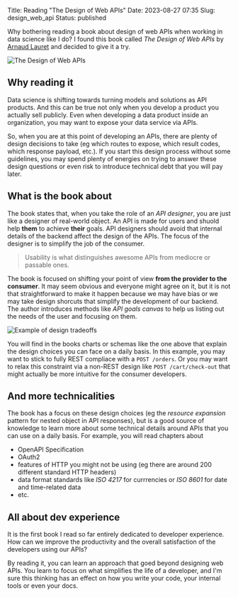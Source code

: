 Title: Reading "The Design of Web APIs"
Date: 2023-08-27 07:35
Slug: design_web_api
Status: published

Why bothering reading a book about design of web APIs when working in data science like I do? I found this book called _The Design of Web APIs_ by [Arnaud Lauret](https://apihandyman.io/about/) and decided to give it a try.

![The Design of Web APIs]({static}/images/bookshelf/webapi.jpg)

## Why reading it

Data science is shifting towards turning models and solutions as API products. And this can be true not only when you develop a product you actually sell publicly. Even when developing a data product inside an organization, you may want to expose your data service via APIs.

So, when you are at this point of developing an APIs, there are plenty of design decisions to take (eg which routes to expose, which result codes, which response payload, etc.). If you start this design process without some guidelines, you may spend plenty of energies on trying to answer these design questions or even risk to introduce technical debt that you will pay later.

## What is the book about

The book states that, when you take the role of an _API designer_, you are just like a designer of real-world object. An API is made for users and shuold help **them** to achieve **their** goals. API designers should avoid that internal details of the backend affect the design of the APIs. The focus of the designer is to simplify the job of the consumer.

> Usability is what distinguishes awesome APIs from mediocre or passable ones.

The book is focused on shifting your point of view **from the provider to the consumer**. It may seem obvious and everyone might agree on it, but it is not that straightforward to make it happen because we may have bias or we may take design shorcuts that simplify the development of our backend. The author introduces methods like _API goals canvas_ to help us listing out the needs of the user and focusing on them.

![Example of design tradeoffs]({static}/images/api_design_tradeoff.png)

You will find in the books charts or schemas like the one above that explain the design choices you can face on a daily basis. In this example, you may want to stick to fully REST compliace with a `POST /orders`. Or you may want to relax this constraint via a non-REST design like `POST /cart/check-out` that might actually be more intuitive for the consumer developers.

## And more technicalities

The book has a focus on these design choices (eg the _resource expansion_ pattern for nested object in API responses), but is a good source of knowledge to learn more about some technical details around APIs that you can use on a daily basis. For example, you will read chapters about

- OpenAPI Specification
- OAuth2
- features of HTTP you might not be using (eg there are around 200 different standard HTTP headers)
- data format standards like _ISO 4217_ for currrencies or _ISO 8601_ for date and time-related data
- etc.

## All about dev experience

It is the first book I read so far entirely dedicated to developer experience. How can we improve the productivity and the overall satisfaction of the developers using our APIs?

By reading it, you can learn an approach that goed beyond designing web APIs. You learn to focus on what simplifies the life of a developer, and I'm sure this thinking has an effect on how you write your code, your internal tools or even your docs.

